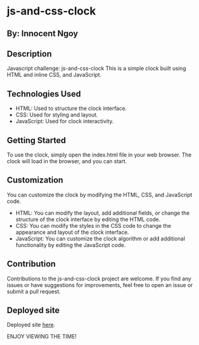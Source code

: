 # js-and-css-clock
## By: Innocent Ngoy

## Description
Javascript challenge: js-and-css-clock
This is a simple clock built using HTML and inline CSS, and JavaScript.

## Technologies Used
- HTML: Used to structure the clock interface.
- CSS: Used for styling and layout.
- JavaScript: Used for clock interactivity.

## Getting Started
To use the clock, simply open the index.html file in your web browser. The clock will load in the browser, and you can start.

## Customization
You can customize the clock by modifying the HTML, CSS, and JavaScript code.

- HTML: You can modify the layout, add additional fields, or change the structure of the clock interface by editing the HTML code.
- CSS: You can modify the styles in the CSS code to change the appearance and layout of the clock interface.
- JavaScript: You can customize the clock algorithm or add additional functionality by editing the JavaScript code.

## Contribution
Contributions to the js-and-css-clock project are welcome. If you find any issues or have suggestions for improvements, feel free to open an issue or submit a pull request.

## Deployed site
Deployed site <a href="https://inongoy.github.io/js-and-css-clock/">here</a>.

ENJOY VIEWING THE TIME!



